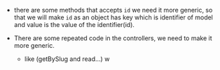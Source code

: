 [Controllers]: #controllers

- there are some methods that accepts `id` we need it more generic, so that we will make `id` as an object has key which is identifier of model and value is the value of the identifier(id).

- There are some repeated code in the controllers, we need to make it more generic.
  - like (getBySlug and read...)
    w
